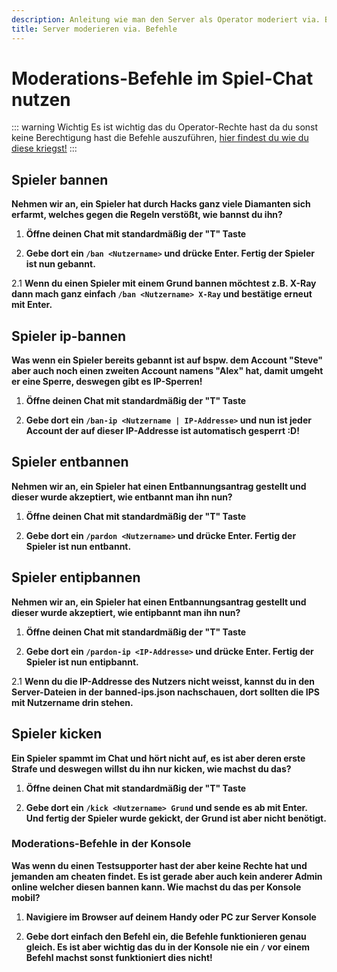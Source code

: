 ```yaml
---
description: Anleitung wie man den Server als Operator moderiert via. Bann Befehle etc.
title: Server moderieren via. Befehle
---
```


# Moderations-Befehle im Spiel-Chat nutzen

::: warning Wichtig
Es ist wichtig das du Operator-Rechte hast da du sonst keine Berechtigung hast die Befehle auszuführen, [hier findest du wie du diese kriegst!](https://docs.emeraldhost.de/gameserver/minecraft-java-edition/op-rechte-vergeben.html)
:::

## Spieler bannen

<b>Nehmen wir an, ein Spieler hat durch Hacks ganz viele Diamanten sich erfarmt, welches gegen die Regeln verstößt, wie bannst du ihn?</b><br>

1. <b>Öffne deinen Chat mit standardmäßig der "T" Taste</b><br>

2. <b>Gebe dort ein ```/ban <Nutzername>``` und drücke Enter. Fertig der Spieler ist nun gebannt.</b><br>

2.1 <b>Wenn du einen Spieler mit einem Grund bannen möchtest z.B. X-Ray dann mach ganz einfach ```/ban <Nutzername> X-Ray``` und bestätige erneut mit Enter.</b><br>

## Spieler ip-bannen

<b>Was wenn ein Spieler bereits gebannt ist auf bspw. dem Account "Steve" aber auch noch einen zweiten Account namens "Alex" hat, damit umgeht er eine Sperre, deswegen gibt es IP-Sperren!</b><br>

1. <b>Öffne deinen Chat mit standardmäßig der "T" Taste</b><br>

2. <b>Gebe dort ein ```/ban-ip <Nutzername | IP-Addresse>``` und nun ist jeder Account der auf dieser IP-Addresse ist automatisch gesperrt :D!</b><br>

## Spieler entbannen

<b>Nehmen wir an, ein Spieler hat einen Entbannungsantrag gestellt und dieser wurde akzeptiert, wie entbannt man ihn nun?</b><br>

1. <b>Öffne deinen Chat mit standardmäßig der "T" Taste</b><br>

2. <b>Gebe dort ein ```/pardon <Nutzername>``` und drücke Enter. Fertig der Spieler ist nun entbannt.</b><br>

## Spieler entipbannen

<b>Nehmen wir an, ein Spieler hat einen Entbannungsantrag gestellt und dieser wurde akzeptiert, wie entipbannt man ihn nun?</b><br>

1. <b>Öffne deinen Chat mit standardmäßig der "T" Taste</b><br>

2. <b>Gebe dort ein ```/pardon-ip <IP-Addresse>``` und drücke Enter. Fertig der Spieler ist nun entipbannt.</b><br>

2.1 <b>Wenn du die IP-Addresse des Nutzers nicht weisst, kannst du in den Server-Dateien in der banned-ips.json nachschauen, dort sollten die IPS mit Nutzername drin stehen.</b><br>

## Spieler kicken

<b>Ein Spieler spammt im Chat und hört nicht auf, es ist aber deren erste Strafe und deswegen willst du ihn nur kicken, wie machst du das?</b><br>

1. <b>Öffne deinen Chat mit standardmäßig der "T" Taste</b><br>

2. <b>Gebe dort ein ```/kick <Nutzername> Grund``` und sende es ab mit Enter. Und fertig der Spieler wurde gekickt, der Grund ist aber nicht benötigt.</b><br>

### Moderations-Befehle in der Konsole

<b>Was wenn du einen Testsupporter hast der aber keine Rechte hat und jemanden am cheaten findet. Es ist gerade aber auch kein anderer Admin online welcher diesen bannen kann. Wie machst du das per Konsole mobil?</b><br>

1. <b>Navigiere im Browser auf deinem Handy oder PC zur Server Konsole</b><br>

2. <b>Gebe dort einfach den Befehl ein, die Befehle funktionieren genau gleich. Es ist aber wichtig das du in der Konsole nie ein ```/``` vor einem Befehl machst sonst funktioniert dies nicht!</b><br>
